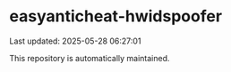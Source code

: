 # easyanticheat-hwidspoofer

Last updated: 2025-05-28 06:27:01

This repository is automatically maintained.
